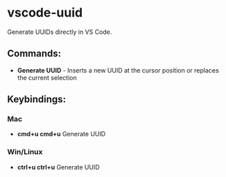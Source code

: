 # vscode-uuid

Generate UUIDs directly in VS Code.

## Commands:

- **Generate UUID** - Inserts a new UUID at the cursor position or replaces the current selection

## Keybindings:

### Mac

- **cmd+u cmd+u** Generate UUID

### Win/Linux

- **ctrl+u ctrl+u** Generate UUID
